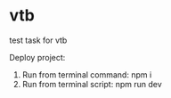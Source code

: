 # vtb
test task for vtb

Deploy project:

1. Run from terminal command: npm i
2. Run from terminal script: npm run dev
